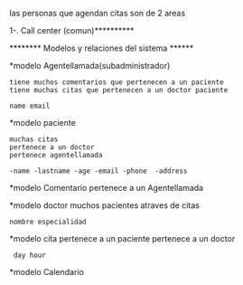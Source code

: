 las personas que agendan citas son de 2 areas

1-. Call center (comun)**********



******** Modelos y relaciones del sistema ******


*modelo Agentellamada(subadministrador)
	
	tiene muchos comentarios que pertenecen a un paciente
	tiene muchas citas que pertenecen a un doctor paciente

	name email


*modelo paciente

	muchas citas
	pertenece a un doctor
	pertenece agentellamada

	-name -lastname -age -email -phone  -address 


*modelo Comentario
	pertenece a un Agentellamada




*modelo doctor
	muchos pacientes atraves de citas

	nombre especialidad 
	

*modelo cita
	 pertenece a un paciente
	 pertenece a un doctor

	 day hour


<!-- *modelo usuario
	tiene muchos doctores
	tiene muchos pacientes
	tiene muchas citas
	 -->

*modelo Calendario



